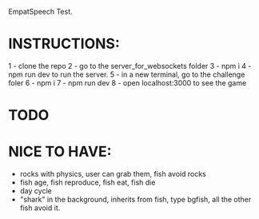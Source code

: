 EmpatSpeech Test.


# INSTRUCTIONS:

1 - clone the repo
2 - go to the server_for_websockets folder 
3 - npm i
4 - npm run dev to run the server.
5 - in a new terminal, go to the challenge foler
6 - npm i
7 - npm run dev
8 - open localhost:3000 to see the game




# TODO







# NICE TO HAVE:
- rocks with physics, user can grab them, fish avoid rocks
- fish age, fish reproduce, fish eat, fish die
- day cycle
- "shark" in the background, inherits from fish, type bgfish, all the other fish avoid it.



